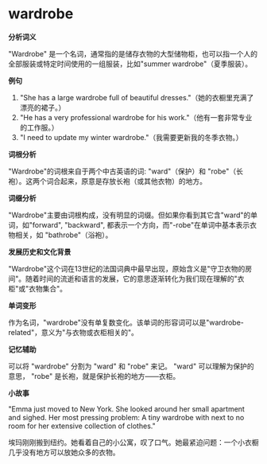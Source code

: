 # wardrobe

**分析词义**

  

"Wardrobe" 是一个名词，通常指的是储存衣物的大型储物柜，也可以指一个人的全部服装或特定时间使用的一组服装，比如"summer wardrobe"（夏季服装）。

  

**例句**

  

1.  "She has a large wardrobe full of beautiful dresses."（她的衣橱里充满了漂亮的裙子。）
2.  "He has a very professional wardrobe for his work."（他有一套非常专业的工作服。）
3.  "I need to update my winter wardrobe."（我需要更新我的冬季衣物。）

  

**词根分析**

  

"Wardrobe"的词根来自于两个中古英语的词: "ward"（保护）和 "robe"（长袍）。这两个词合起来，原意是存放长袍（或其他衣物）的地方。

  

**词缀分析**

  

"Wardrobe"主要由词根构成，没有明显的词缀。但如果你看到其它含"ward"的单词，如"forward", "backward", 都表示一个方向，而"-robe"在单词中基本表示衣物相关，如 "bathrobe"（浴袍）。

  

**发展历史和文化背景**

  

"Wardrobe"这个词在13世纪的法国词典中最早出现，原始含义是"守卫衣物的房间"。随着时间的流逝和语言的发展，它的意思逐渐转化为我们现在理解的"衣柜"或"衣物集合"。

  

**单词变形**

  

作为名词，"wardrobe"没有单复数变化。该单词的形容词可以是"wardrobe-related"，意义为"与衣物或衣柜相关的"。

  

**记忆辅助**

  

可以将 "wardrobe" 分割为 "ward" 和 "robe" 来记。 "ward" 可以理解为保护的意思， "robe" 是长袍，就是保护长袍的地方——衣柜。

  

**小故事**

  

"Emma just moved to New York. She looked around her small apartment and sighed. Her most pressing problem: A tiny wardrobe with next to no room for her extensive collection of clothes."

  

埃玛刚刚搬到纽约。她看着自己的小公寓，叹了口气。她最紧迫问题：一个小衣橱几乎没有地方可以放她众多的衣物。
